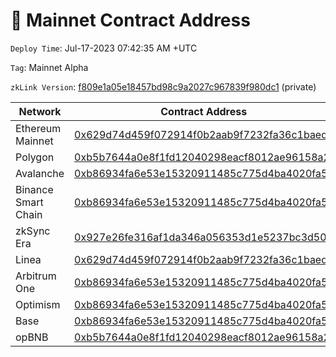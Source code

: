 # 🛫 Mainnet Contract Address

`Deploy Time`: Jul-17-2023 07:42:35 AM +UTC

`Tag`: Mainnet Alpha

`zkLink Version`: [f809e1a05e18457bd98c9a2027c967839f980dc1](https://github.com/zkLinkProtocol/zklink-periphery/commit/f809e1a05e18457bd98c9a2027c967839f980dc1) (private)

<table><thead><tr><th width="271.53846153846155">Network</th><th>Contract Address</th></tr></thead><tbody><tr><td>Ethereum Mainnet</td><td><a href="https://etherscan.io/address/0x629d74d459f072914f0b2aab9f7232fa36c1baed">0x629d74d459f072914f0b2aab9f7232fa36c1baed</a></td></tr><tr><td>Polygon</td><td><a href="https://polygonscan.com/address/0xb5b7644a0e8f1fd12040298eacf8012ae96158a2">0xb5b7644a0e8f1fd12040298eacf8012ae96158a2</a></td></tr><tr><td>Avalanche</td><td><a href="https://snowtrace.io/address/0xb86934fa6e53e15320911485c775d4ba4020fa5a">0xb86934fa6e53e15320911485c775d4ba4020fa5a</a></td></tr><tr><td>Binance Smart Chain</td><td><a href="https://bscscan.com/address/0xb86934fa6e53e15320911485c775d4ba4020fa5a">0xb86934fa6e53e15320911485c775d4ba4020fa5a</a></td></tr><tr><td>zkSync Era</td><td><a href="https://explorer.zksync.io/address/0x927e26fe316af1da346a056353d1e5237bc3d503">0x927e26fe316af1da346a056353d1e5237bc3d503</a></td></tr><tr><td>Linea</td><td><a href="https://explorer.linea.build/address/0x629D74d459F072914F0b2AAb9F7232fA36c1BAEd">0x629d74d459f072914f0b2aab9f7232fa36c1baed</a></td></tr><tr><td>Arbitrum One</td><td><a href="https://arbiscan.io/address/0xb86934fa6e53e15320911485c775d4ba4020fa5a">0xb86934fa6e53e15320911485c775d4ba4020fa5a</a></td></tr><tr><td>Optimism</td><td><a href="https://optimistic.etherscan.io/address/0xb86934fa6e53e15320911485c775d4ba4020fa5a">0xb86934fa6e53e15320911485c775d4ba4020fa5a</a></td></tr><tr><td>Base</td><td><a href="https://basescan.org/address/0xb86934fa6e53e15320911485c775d4ba4020fa5a">0xb86934fa6e53e15320911485c775d4ba4020fa5a</a></td></tr><tr><td>opBNB</td><td><a href="https://mainnet.opbnbscan.com/address/0xb5b7644a0e8f1fd12040298eacf8012ae96158a2">0xb5b7644a0e8f1fd12040298eacf8012ae96158a2</a></td></tr></tbody></table>

